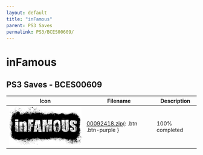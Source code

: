 ```yaml
---
layout: default
title: "inFamous"
parent: PS3 Saves
permalink: PS3/BCES00609/
---
```

# inFamous

## PS3 Saves - BCES00609

| Icon | Filename | Description |
|------|----------|-------------|
| ![inFamous](ICON0.PNG) | [00092418.zip](00092418.zip){: .btn .btn-purple } | 100% completed |
